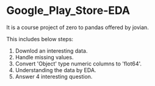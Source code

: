 # Google_Play_Store-EDA
It is a course project of zero to pandas offered by jovian.

This includes below steps:
1. Downlod an interesting data.
2. Handle missing values.
3. Convert 'Object' type numeric columns to 'flot64'.
4. Understanding the data by EDA.
5. Answer 4 interesting question.
